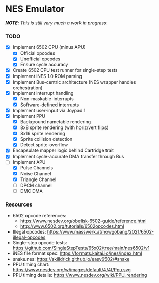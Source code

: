 # NES Emulator

***NOTE**: This is still very much a work in progress.*

### TODO

- [x] Implement 6502 CPU (minus APU)
    - [x] Official opcodes
    - [x] Unofficial opcodes
    - [x] Ensure cycle accuracy
- [x] Create 6502 CPU test runner for single-step tests
- [x] Implement iNES 1.0 ROM parsing
- [x] Implement Bus-centric architecture (NES wrapper handles orchestration)
- [x] Implement interrupt handling
    - [x] Non-maskable-interrupts
    - [x] Software-defined interrupts
- [x] Implement user-input via Joypad 1
- [x] Implement PPU
    - [x] Background nametable rendering
    - [x] 8x8 sprite rendering (with horiz/vert flips)
    - [x] 8x16 sprite rendering
    - [x] Sprite collision detection
    - [x] Detect sprite-overflow
- [x] Encapsulate mapper logic behind Cartridge trait
- [x] Implement cycle-accurate DMA transfer through Bus
- [ ] Implement APU
    - [x] Pulse Channels
    - [x] Noise Channel
    - [x] Triangle Channel
    - [ ] DPCM channel
    - [ ] DMC DMA

### Resources

- 6502 opcode references:
  - https://www.nesdev.org/obelisk-6502-guide/reference.html
  - http://www.6502.org/tutorials/6502opcodes.html
- Illegal opcodes: https://www.masswerk.at/nowgobang/2021/6502-illegal-opcodes
- Single-step opcode tests: https://github.com/SingleStepTests/65x02/tree/main/nes6502/v1
- iNES file format spec: https://formats.kaitai.io/ines/index.html
- snake.nes: https://skilldrick.github.io/easy6502/#snake
- PPU timing chart: https://www.nesdev.org/w/images/default/4/4f/Ppu.svg
- PPU timing details: https://www.nesdev.org/wiki/PPU_rendering
